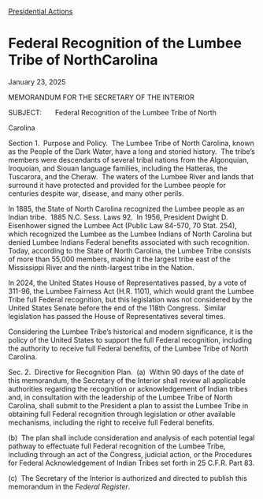 [Presidential Actions](https://www.whitehouse.gov/presidential-actions/)

# 					Federal Recognition of the Lumbee Tribe of NorthCarolina				

January 23, 2025

MEMORANDUM FOR THE SECRETARY OF THE INTERIOR

SUBJECT:       Federal Recognition of the Lumbee Tribe of North

Carolina

Section 1.  Purpose and Policy.  The Lumbee Tribe of North Carolina, known as the People of the Dark Water, have a long and storied history.  The tribe’s members were descendants of several tribal nations from the Algonquian, Iroquoian, and Siouan language families, including the Hatteras, the Tuscarora, and the Cheraw.  The waters of the Lumbee River and lands that surround it have protected and provided for the Lumbee people for centuries despite war, disease, and many other perils.

In 1885, the State of North Carolina recognized the Lumbee people as an Indian tribe.  1885 N.C. Sess. Laws 92.  In 1956, President Dwight D. Eisenhower signed the Lumbee Act (Public Law 84-570, 70 Stat. 254), which recognized the Lumbee as the Lumbee Indians of North Carolina but denied Lumbee Indians Federal benefits associated with such recognition.  Today, according to the State of North Carolina, the Lumbee Tribe consists of more than 55,000 members, making it the largest tribe east of the Mississippi River and the ninth-largest tribe in the Nation.

In 2024, the United States House of Representatives passed, by a vote of 311-96, the Lumbee Fairness Act (H.R. 1101), which would grant the Lumbee Tribe full Federal recognition, but this legislation was not considered by the United States Senate before the end of the 118th Congress.  Similar legislation has passed the House of Representatives several times.

Considering the Lumbee Tribe’s historical and modern significance, it is the policy of the United States to support the full Federal recognition, including the authority to receive full Federal benefits, of the Lumbee Tribe of North Carolina.

Sec. 2.  Directive for Recognition Plan.  (a)  Within 90 days of the date of this memorandum, the Secretary of the Interior shall review all applicable authorities regarding the recognition or acknowledgement of Indian tribes and, in consultation with the leadership of the Lumbee Tribe of North Carolina, shall submit to the President a plan to assist the Lumbee Tribe in obtaining full Federal recognition through legislation or other available mechanisms, including the right to receive full Federal benefits.

(b)  The plan shall include consideration and analysis of each potential legal pathway to effectuate full Federal recognition of the Lumbee Tribe, including through an act of the Congress, judicial action, or the Procedures for Federal Acknowledgement of Indian Tribes set forth in 25 C.F.R. Part 83.

(c)  The Secretary of the Interior is authorized and directed to publish this memorandum in the *Federal Register*.
